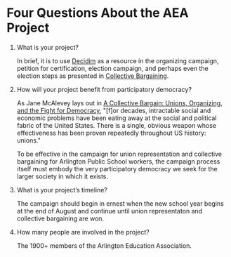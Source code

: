 # Four Questions About the AEA Project

1. What is your project?

   In brief, it is to use [Decidim](https://decidim.org/) as a resource in
   the organizing campaign, petition for certification, election campaign,
   and perhaps even the election steps as presented in
   [Collective Bargaining](https://arlington.granicus.com/MetaViewer.php?view_id=2&clip_id=3951&meta_id=204770).

2. How will your project benefit from participatory democracy?

   As Jane McAlevey lays out in [A Collective Bargain: Unions, Organizing, and
   the Fight for Democracy](https://janemcalevey.com/book/a-collective-bargain-unions-organizing-and-the-fight-for-democracy/),
   "[f]or decades, intractable social and economic problems have been eating
   away at the social and political fabric of the United States. There is a
   single, obvious weapon whose effectiveness has been proven repeatedly
   throughout US history: unions."

   To be effective in the campaign for union representation and collective
   bargaining for Arlington Public School workers, the campaign process itself
   must embody the very participatory democracy we seek for the larger
   society in which it exists.

3. What is your project’s timeline?

   The campaign should begin in ernest when the new school year begins at the
   end of August and continue until union representaton and collective
   bargaining are won.

4. How many people are involved in the project?

   The 1900+ members of the Arlington Education Association.
